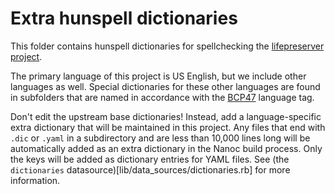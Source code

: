 # Extra hunspell dictionaries

This folder contains hunspell dictionaries for spellchecking the [lifepreserver
project](https://github.com/pentandra/lifepreserver).

The primary language of this project is US English, but we include other
languages as well. Special dictionaries for these other languages are found in
subfolders that are named in accordance with the
[BCP47](https://tools.ietf.org/html/bcp47) language tag.

Don't edit the upstream base dictionaries! Instead, add a language-specific
extra dictionary that will be maintained in this project. Any files that end
with `.dic` or `.yaml` in a subdirectory and are less than 10,000 lines long
will be automatically added as an extra dictionary in the Nanoc build process.
Only the keys will be added as dictionary entries for YAML files. See (the
`dictionaries` datasource)[lib/data_sources/dictionaries.rb] for more
information.
